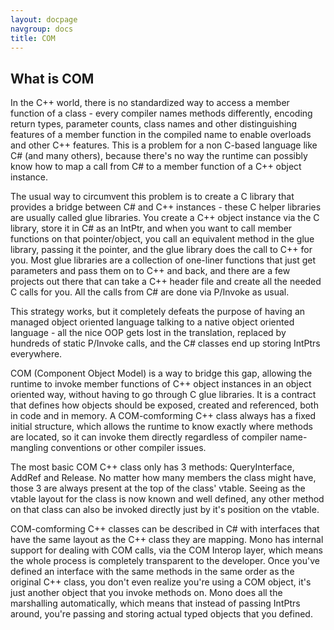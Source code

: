 ```yaml
---
layout: docpage
navgroup: docs
title: COM
---
```


What is COM
-----------

In the C++ world, there is no standardized way to access a member function of a class - every compiler names methods differently, encoding return types, parameter counts, class names and other distinguishing features of a member function in the compiled name to enable overloads and other C++ features. This is a problem for a non C-based language like C\# (and many others), because there's no way the runtime can possibly know how to map a call from C\# to a member function of a C++ object instance.

The usual way to circumvent this problem is to create a C library that provides a bridge between C\# and C++ instances - these C helper libraries are usually called glue libraries. You create a C++ object instance via the C library, store it in C\# as an IntPtr, and when you want to call member functions on that pointer/object, you call an equivalent method in the glue library, passing it the pointer, and the glue library does the call to C++ for you. Most glue libraries are a collection of one-liner functions that just get parameters and pass them on to C++ and back, and there are a few projects out there that can take a C++ header file and create all the needed C calls for you. All the calls from C\# are done via P/Invoke as usual.

This strategy works, but it completely defeats the purpose of having an managed object oriented language talking to a native object oriented language - all the nice OOP gets lost in the translation, replaced by hundreds of static P/Invoke calls, and the C\# classes end up storing IntPtrs everywhere.

COM (Component Object Model) is a way to bridge this gap, allowing the runtime to invoke member functions of C++ object instances in an object oriented way, without having to go through C glue libraries. It is a contract that defines how objects should be exposed, created and referenced, both in code and in memory. A COM-comforming C++ class always has a fixed initial structure, which allows the runtime to know exactly where methods are located, so it can invoke them directly regardless of compiler name-mangling conventions or other compiler issues.

The most basic COM C++ class only has 3 methods: QueryInterface, AddRef and Release. No matter how many members the class might have, those 3 are always present at the top of the class' vtable. Seeing as the vtable layout for the class is now known and well defined, any other method on that class can also be invoked directly just by it's position on the vtable.

COM-comforming C++ classes can be described in C\# with interfaces that have the same layout as the C++ class they are mapping. Mono has internal support for dealing with COM calls, via the COM Interop layer, which means the whole process is completely transparent to the developer. Once you've defined an interface with the same methods in the same order as the original C++ class, you don't even realize you're using a COM object, it's just another object that you invoke methods on. Mono does all the marshalling automatically, which means that instead of passing IntPtrs around, you're passing and storing actual typed objects that you defined.

